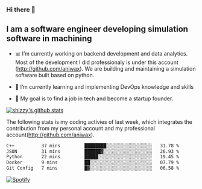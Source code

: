 ### Hi there 👋

## I am a software engineer developing simulation software in machining
- :bar_chart: I’m currently working on backend development and data analytics.
Most of the development I did professionaly is under this account (http://github.com/aniwax). We are building and maintaining a simulation software built based on python. 

- 🌱 I’m currently learning and implementing DevOps knowledge and skills
- :dart: My goal is to find a job in tech and become a startup founder.


[![shizzy's github stats](https://github-readme-stats.vercel.app/api?username=shirzartenwer)](https://github.com/anuraghazra/github-readme-stats)

The following stats is my coding activies of last week, which integrates the contribution from my personal account and my professional account(http://github.com/aniwax). 


 <!--START_SECTION:waka-->

```txt
C++          37 mins         ████████░░░░░░░░░░░░░░░░░   31.78 %
JSON         31 mins         ██████▓░░░░░░░░░░░░░░░░░░   26.93 %
Python       22 mins         █████░░░░░░░░░░░░░░░░░░░░   19.45 %
Docker       9 mins          ██░░░░░░░░░░░░░░░░░░░░░░░   07.79 %
Git Config   7 mins          █▓░░░░░░░░░░░░░░░░░░░░░░░   06.58 %
```

<!--END_SECTION:waka-->
[![Spotify](https://spotify-on-github-git-master.shirzartenwer.vercel.app/api/spotify)](https://open.spotify.com/user/21j6s322bjrhxlx67pyzkc4ki)
